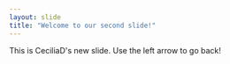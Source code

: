 ```yaml
---
layout: slide
title: "Welcome to our second slide!"
---
```

This is CeciliaD's new slide.
Use the left arrow to go back!
